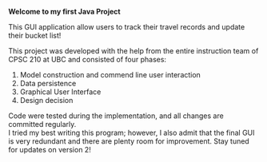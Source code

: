 **Welcome to my first Java Project**

This GUI application allow users to track their travel records and update their bucket list!  

This project was developed with the help from the entire instruction team of CPSC 210 at UBC and consisted of four phases:
1. Model construction and commend line user interaction
2. Data persistence 
3. Graphical User Interface 
4. Design decision   

Code were tested during the implementation, and all changes are committed regularly.   
I tried my best writing this program; however, I also admit that the final GUI is very redundant and there are plenty room for improvement. Stay tuned for updates on version 2! 